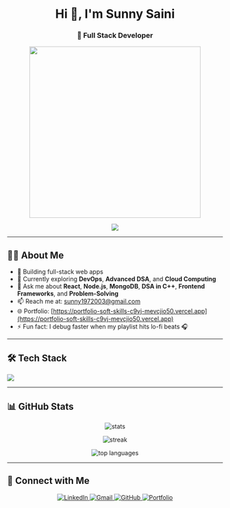 <h1 align="center">Hi 👋, I'm Sunny Saini</h1>
<h3 align="center">🚀 Full Stack Developer</h3>

<!-- Typing dev GIF -->
<p align="center">
  <img src="https://user-images.githubusercontent.com/74038190/212748830-4c709398-a386-4761-84d7-9e10b98fbe6e.gif" width="400"/>
</p>

<!-- Typing animation -->
<p align="center">
  <a href="https://github.com/Sunny5130">
    <img src="https://readme-typing-svg.herokuapp.com/?lines=Full+Stack+Developer;DevOps+Learner;DSA+Enthusiast;Open+Source+Contributor;Always+Learning!&center=true&width=500&height=50">
  </a>
</p>

---

## 🧑‍💻 About Me

- 🧱 Building full-stack web apps  
- 🌱 Currently exploring **DevOps**, **Advanced DSA**, and **Cloud Computing**  
- 💬 Ask me about **React**, **Node.js**, **MongoDB**, **DSA in C++**, **Frontend Frameworks**, and **Problem-Solving**  
- 📫 Reach me at: [sunny1972003@gmail.com](mailto:sunny1972003@gmail.com)  
- 🌐 Portfolio: [https://portfolio-soft-skills-c9vj-mevcjio50.vercel.app](https://portfolio-soft-skills-c9vj-mevcjio50.vercel.app)  
- ⚡ Fun fact: I debug faster when my playlist hits lo-fi beats 🎧

---

## 🛠️ Tech Stack

<p align="left">
  <img src="https://skillicons.dev/icons?i=js,ts,cpp,php,react,nodejs,nestjs,express,mongodb,mysql,html,css,bootstrap,angular,git,linux,docker,vscode" />
</p>

---

## 📊 GitHub Stats

<p align="center">
  <img src="https://github-readme-stats.vercel.app/api?username=sunny5130&show_icons=true&theme=tokyonight" alt="stats" />
</p>

<p align="center">
  <img src="https://github-readme-streak-stats.herokuapp.com/?user=sunny5130&theme=tokyonight" alt="streak" />
</p>

<p align="center">
  <img src="https://github-readme-stats.vercel.app/api/top-langs/?username=sunny5130&layout=compact&theme=tokyonight" alt="top languages" />
</p>

---

## 🔗 Connect with Me

<p align="center">
  <a href="https://linkedin.com/in/sunny-sainis" target="_blank">
    <img src="https://skillicons.dev/icons?i=linkedin" alt="LinkedIn" />
  </a>
  <a href="mailto:sunny1972003@gmail.com" target="_blank">
    <img src="https://skillicons.dev/icons?i=gmail" alt="Gmail" />
  </a>
  <a href="https://github.com/Sunny5130" target="_blank">
    <img src="https://skillicons.dev/icons?i=github" alt="GitHub" />
  </a>
  <a href="https://portfolio-soft-skills-c9vj-mevcjio50.vercel.app" target="_blank">
    <img src="https://skillicons.dev/icons?i=vercel" alt="Portfolio" />
  </a>
</p>
